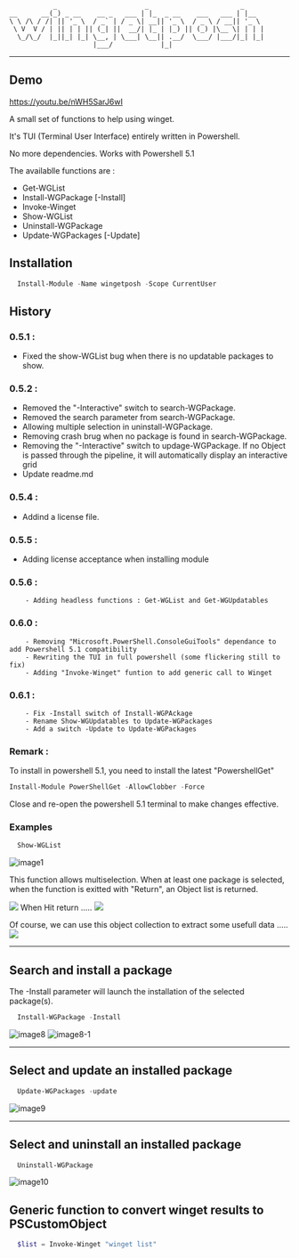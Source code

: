 ```
           _                      _                       _
__      __(_) _ __    __ _   ___ | |_  _ __    ___   ___ | |__
\ \ /\ / /| || '_ \  / _` | / _ \| __|| '_ \  / _ \ / __|| '_ \
 \ V  V / | || | | || (_| ||  __/| |_ | |_) || (_) |\__ \| | | |
  \_/\_/  |_||_| |_| \__, | \___| \__|| .__/  \___/ |___/|_| |_|
                     |___/            |_|
```
***

## Demo
https://youtu.be/nWH5SarJ6wI


A small set of functions to help using winget.

It's TUI (Terminal User Interface) entirely written in Powershell.

No more dependencies.  Works with Powershell 5.1

The availablle functions are :
- Get-WGList                
- Install-WGPackage [-Install]
- Invoke-Winget               
- Show-WGList                 
- Uninstall-WGPackage         
- Update-WGPackages [-Update] 
  
  
## Installation
``` Powershell
  Install-Module -Name wingetposh -Scope CurrentUser
```

## History
### 0.5.1 : 
- Fixed the show-WGList bug when there is no updatable packages to show.
### 0.5.2 : 
- Removed the "-Interactive" switch to search-WGPackage.       
- Removed the search parameter from search-WGPackage.
- Allowing multiple selection in uninstall-WGPackage.
- Removing crash brug when no package is found in search-WGPackage.
- Removing the "-Interactive" switch to updage-WGPackage.  If no Object is passed through the pipeline, it will automatically display an interactive grid
- Update readme.md

### 0.5.4 : 
- Addind a license file.

### 0.5.5 : 
- Adding license acceptance when installing module

### 0.5.6 : 
        - Adding headless functions : Get-WGList and Get-WGUpdatables

### 0.6.0 :
        - Removing "Microsoft.PowerShell.ConsoleGuiTools" dependance to add Powershell 5.1 compatibility
        - Rewriting the TUI in full powershell (some flickering still to fix)
        - Adding "Invoke-Winget" funtion to add generic call to Winget

### 0.6.1 : 
        - Fix -Install switch of Install-WGPAckage
        - Rename Show-WGUpdatables to Update-WGPackages
        - Add a switch -Update to Update-WGPackages

### Remark : 
To install in powershell 5.1, you need to install the latest "PowershellGet"
``` Powershell
Install-Module PowerShellGet -AllowClobber -Force
```
Close and re-open the powershell 5.1 terminal to make changes effective.
### Examples
``` Powershell
  Show-WGList
```
![image1](https://github.com/Yves848/WingetPosh/blob/master/images/img1.png?raw=true)

This function allows multiselection.
When at least one package is selected, when the function is exitted with "Return", an Object list is returned.

![](https://github.com/Yves848/WingetPosh/blob/master/images/img4.png?raw=true)
When Hit return .....
![](https://github.com/Yves848/WingetPosh/blob/master/images/img5.png?raw=true)

Of course, we can use this object collection to extract some usefull data .....
![](https://github.com/Yves848/WingetPosh/blob/master/images/img6.png?raw=true)

***

## Search and install a package

The -Install parameter will launch the installation of the selected package(s).

``` Powershell
  Install-WGPackage -Install
```

![image8](https://raw.githubusercontent.com/Yves848/WingetPosh/master/images/img8.png)
![image8-1](https://raw.githubusercontent.com/Yves848/WingetPosh/master/images/img8-1.png)



***

## Select and update an installed package
 
```Powershell
  Update-WGPackages -update
```
![image9](https://raw.githubusercontent.com/Yves848/WingetPosh/master/images/img9.png)

***

## Select and uninstall an installed package
 
``` Powershell
  Uninstall-WGPackage
```
![image10](https://raw.githubusercontent.com/Yves848/WingetPosh/master/images/img10.png)

## Generic function to convert winget results to PSCustomObject

``` Powershell
  $list = Invoke-Winget "winget list"
```